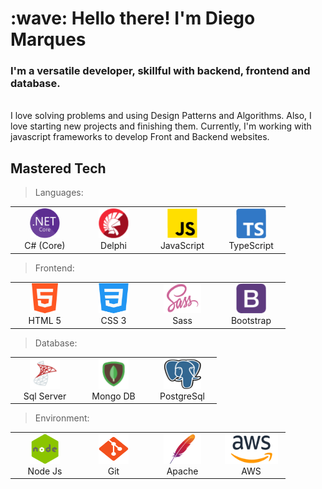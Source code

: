 <h1 align="left">:wave: Hello there! I'm Diego Marques</h1>
<h3 align="left">I'm a versatile developer, skillful with backend, frontend and database.</h3>

<br>
I love solving problems and using Design Patterns and Algorithms.
Also, I love starting new projects and finishing them.
Currently, I'm working with javascript frameworks to develop Front and Backend websites.
<br>

<h2 align="left" id="master_tech">Mastered Tech</h2>

> Languages:

<table>
  <tr>
    <td align="center" width="96">
      <a href="#master_tech">
        <img src="./img/netcore.png" width="48" height="48" alt="C#" />
      </a>
      <br>C#&nbsp;(Core)
    </td>
    <td align="center" width="96">
      <a href="#master_tech">
        <img src="./img/delphi.png" width="48" height="48" alt="Delphi" />
      </a>
      <br>Delphi
    </td>      
    <td align="center" width="96">
      <a href="#master_tech">
        <img src="./img/js.png" width="48" height="48" alt="JavaScript" />
      </a>
      <br>JavaScript
    </td>
    <td align="center" width="96">
      <a href="#master_tech">
        <img src="./img/typescript.png" width="48" height="48" alt="TypeScript" />
      </a>
      <br>TypeScript
    </td>    
  </tr>
</table>

> Frontend:

<table>
  <tr>
    <td align="center" width="96">
      <a href="#master_tech">
        <img src="./img/html-5.png" width="48" height="48" alt="Html5" />
      </a>
      <br>HTML 5
    </td>
    <td align="center" width="96">
      <a href="#master_tech">
        <img src="./img/css.png" width="48" height="48" alt="Css3" />
      </a>
      <br>CSS 3
    </td>      
    <td align="center" width="96">
      <a href="#master_tech">
        <img src="./img/sass.png" width="60" height="48" alt="Sass" />
      </a>
      <br>Sass
    </td>
    <td align="center" width="96">
      <a href="#master_tech">
        <img src="./img/bootstrap.png" width="48" height="48" alt="Bootstrap#" />
      </a>
      <br>Bootstrap
    </td>    
  </tr>
</table>

> Database:

<table>
  <tr>
    <td align="center" width="96">
      <a href="#master_tech">
        <img src="./img/server.png" width="48" height="48" alt="SlqServer" />
      </a>
      <br>Sql Server
    </td>
    <td align="center" width="96">
      <a href="#master_tech">
        <img src="./img/mongo.png" width="48" height="48" alt="Css3" />
      </a>
      <br>Mongo DB
    </td>      
    <td align="center" width="96">
      <a href="#master_tech">
        <img src="./img/post.png" width="60" height="48" alt="Sass" />
      </a>
      <br>PostgreSql
    </td>   
  </tr>
</table>

> Environment:

<table>
  <tr>
    <td align="center" width="96">
      <a href="#master_tech">
        <img src="./img/node.png" width="48" height="48" alt="Node" />
      </a>
      <br>Node Js
    </td>
    <td align="center" width="96">
      <a href="#master_tech">
        <img src="./img/git.png" width="48" height="48" alt="Git" />
      </a>
      <br>Git
    </td>      
    <td align="center" width="96">
      <a href="#master_tech">
        <img src="./img/apache.png" width="60" height="48" alt="Apache" />
      </a>
      <br>Apache
    </td>   
    <td align="center" width="96">
      <a href="#master_tech">
        <img src="./img/aws.png" width="85" height="48" alt="AWS" />
      </a>
      <br>AWS
    </td>     
  </tr>
</table>

<!--
**diegosouzamarques/diegosouzamarques** is a ✨ _special_ ✨ repository because its `README.md` (this file) appears on your GitHub profile.

Here are some ideas to get you started:

- 🔭 I’m currently working on ...
- 🌱 I’m currently learning ...
- 👯 I’m looking to collaborate on ...
- 🤔 I’m looking for help with ...
- 💬 Ask me about ...
- 📫 How to reach me: ...
- 😄 Pronouns: ...
- ⚡ Fun fact: ...
-->
